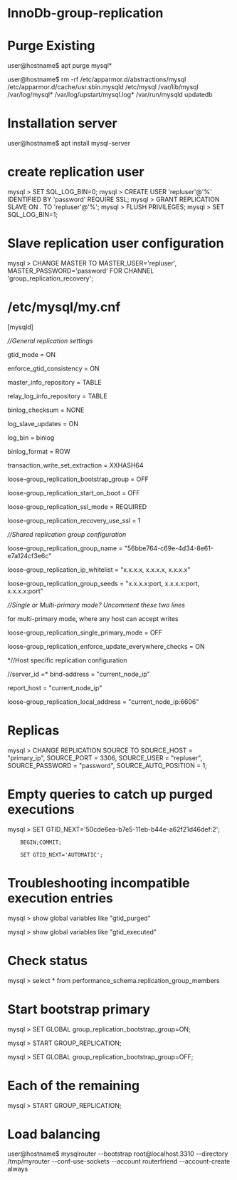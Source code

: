 # InnoDb-group-replication

# Purge Existing
user@hostname$ apt purge mysql*

user@hostname$ rm -rf /etc/apparmor.d/abstractions/mysql /etc/apparmor.d/cache/usr.sbin.mysqld /etc/mysql /var/lib/mysql /var/log/mysql* /var/log/upstart/mysql.log* /var/run/mysqld updatedb


# Installation server
user@hostname$ apt install mysql-server

# create replication user
mysql > SET SQL_LOG_BIN=0;
mysql > CREATE USER 'repluser'@'%' IDENTIFIED BY 'password' REQUIRE SSL;
mysql > GRANT REPLICATION SLAVE ON *.* TO 'repluser'@'%';
mysql > FLUSH PRIVILEGES;
mysql > SET SQL_LOG_BIN=1;


# Slave replication user configuration
mysql > CHANGE MASTER TO MASTER_USER='repluser', MASTER_PASSWORD='password' FOR CHANNEL 'group_replication_recovery';


# /etc/mysql/my.cnf

[mysqld]

*//General replication settings*

gtid_mode = ON

enforce_gtid_consistency = ON

master_info_repository = TABLE

relay_log_info_repository = TABLE

binlog_checksum = NONE

log_slave_updates = ON

log_bin = binlog

binlog_format = ROW

transaction_write_set_extraction = XXHASH64

loose-group_replication_bootstrap_group = OFF

loose-group_replication_start_on_boot = OFF

loose-group_replication_ssl_mode = REQUIRED

loose-group_replication_recovery_use_ssl = 1

*//Shared replication group configuration*

loose-group_replication_group_name = "56bbe764-c69e-4d34-8e61-e7a124cf3e6c"

loose-group_replication_ip_whitelist = "x.x.x.x, x.x.x.x,  x.x.x.x"

loose-group_replication_group_seeds = "x.x.x.x:port, x.x.x.x:port, x.x.x.x:port"

*//Single or Multi-primary mode? Uncomment these two lines*

 for multi-primary mode, where any host can accept writes
 
loose-group_replication_single_primary_mode = OFF

loose-group_replication_enforce_update_everywhere_checks = ON

*//Host specific replication configuration

//server_id =*
bind-address = "current_node_ip"

report_host = "current_node_ip"

loose-group_replication_local_address = "current_node_ip:6606"


# Replicas

mysql > CHANGE REPLICATION SOURCE TO 
             SOURCE_HOST = "primary_ip",
             SOURCE_PORT = 3306,
             SOURCE_USER = "repluser",
             SOURCE_PASSWORD = "password",
             SOURCE_AUTO_POSITION = 1;

# Empty queries to catch up purged executions

mysql > SET GTID_NEXT='50cde6ea-b7e5-11eb-b44e-a62f21d46def:2';

        BEGIN;COMMIT;
        
        SET GTID_NEXT='AUTOMATIC';
        
# Troubleshooting incompatible execution entries

mysql > show global variables like "gtid_purged"

mysql > show global variables like "gtid_executed"

# Check status
mysql > select * from performance_schema.replication_group_members

# Start bootstrap primary
mysql > SET GLOBAL group_replication_bootstrap_group=ON;

mysql > START GROUP_REPLICATION;

mysql > SET GLOBAL group_replication_bootstrap_group=OFF;

# Each of the remaining
mysql > START GROUP_REPLICATION;

# Load balancing

user@hostname$ mysqlrouter --bootstrap root@localhost:3310 --directory /tmp/myrouter --conf-use-sockets --account routerfriend --account-create always
